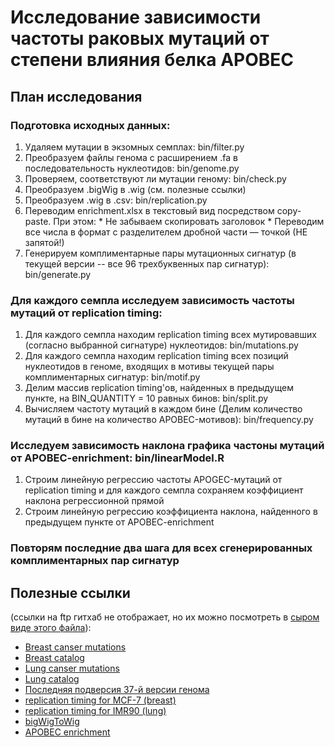 # Исследование зависимости частоты раковых мутаций от степени влияния белка APOBEC

## План исследования

### Подготовка исходных данных:
  1. Удаляем мутации в экзомных семплах: bin/filter.py
  2. Преобразуем файлы генома с расширением .fa в последовательность
  нуклеотидов: bin/genome.py
  3. Проверяем, соответствуют ли мутации геному: bin/check.py
  4. Преобразуем .bigWig в .wig (см. полезные ссылки)
  5. Преобразуем .wig в .csv: bin/replication.py
  6. Переводим enrichment.xlsx в текстовый вид посредством copy-paste. При этом:
    * Не забываем скопировать заголовок
    * Переводим все числа в формат с разделителем дробной части 
    — точкой (НЕ запятой!)
  7. Генерируем комплиментарные пары мутационных сигнатур (в текущей версии -- все 96
     трехбуквенных пар сигнатур): bin/generate.py

### Для каждого семпла исследуем зависимость частоты мутаций от replication timing:
  1. Для каждого семпла находим replication timing всех мутировавших (согласно выбранной сигнатуре)
  нуклеотидов: bin/mutations.py
  2. Для каждого семпла находим replication timing всех позиций нуклеотидов в геноме,
  входящих в мотивы текущей пары комплиментарных сигнатур: bin/motif.py
  3. Делим массив replication timing'ов, найденных в предыдущем пункте, на BIN_QUANTITY = 10
  равных бинов: bin/split.py
  4. Вычисляем частоту мутаций в каждом бине (Делим количество мутаций в бине на количество
  APOBEC-мотивов): bin/frequency.py
  
### Исследуем зависимость наклона графика частоны мутаций от APOBEC-enrichment: bin/linearModel.R
  1. Строим линейную регрессию частоты APOGEC-мутаций от replication timing
  и для каждого семпла сохраняем коэффициент наклона регрессионной прямой
  2. Строим линейную регрессию коэффициента наклона, найденного в предыдущем
  пункте от APOBEC-enrichment

### Повторям последние два шага для всех сгенерированных комплиментарных пар сигнатур

## Полезные ссылки
(ссылки на ftp гитхаб не отображает, но их можно посмотреть в [сыром виде этого файла](https://raw.githubusercontent.com/Fa-bula/diploma/master/README.md?token=AJHajQHKS2BXy2uASf3yPNw8L5Hnk6dVks5XaFz1wA%3D%3D)):
* [Breast canser mutations](ftp://ftp.sanger.ac.uk/pub/cancer/AlexandrovEtAl/somatic_mutation_data/Breast/Breast_clean_somatic_mutations_for_signature_analysis_apr15.txt)
* [Breast catalog](ftp://ftp.sanger.ac.uk/pub/cancer/AlexandrovEtAl/mutational_catalogs/genomes/Breast/Breast_genomes_mutational_catalog_192_subs_with_strand_bias.txt "Список геномных семплов")
* [Lung canser mutations](ftp://ftp.sanger.ac.uk/pub/cancer/AlexandrovEtAl/somatic_mutation_data/Lung%20Adeno/Lung%20Adeno_clean_somatic_mutations_for_signature_analysis.txt)
* [Lung catalog](ftp://ftp.sanger.ac.uk/pub/cancer/AlexandrovEtAl/mutational_catalogs/genomes/Lung%20Adeno/Lung%20Adeno_genomes_mutational_catalog_192_subs_with_strand_bias.txt "Список геномных семплов")
* [Последняя подверсия 37-й версии генома](ftp://ftp.ncbi.nlm.nih.gov/genomes/Homo_sapiens/ARCHIVE/BUILD.37.3/Assembled_chromosomes/seq/ "Берем файлы вида hs_ref_GRCh37.p5_chr*.fa.gz")
* [replication timing for MCF-7 (breast)](http://hgdownload.cse.ucsc.edu/goldenPath/hg19/encodeDCC/wgEncodeUwRepliSeq/wgEncodeUwRepliSeqMcf7WaveSignalRep1.bigWig "breast replication timing")
* [replication timing for IMR90 (lung)](http://hgdownload.cse.ucsc.edu/goldenPath/hg19/encodeDCC/wgEncodeUwRepliSeq/wgEncodeUwRepliSeqImr90WaveSignalRep1.bigWig "lung replication timing")
* [bigWigToWig](ftp://hgdownload.cse.ucsc.edu/admin/exe/linux.x86_64/ "Преобразование .bigWig -> .wig")
* [APOBEC enrichment](www.cell.com/cms/attachment/2040452923/2053963817/mmc2.xlsx "Степень влияния APOBEC на каждый из семплов")
